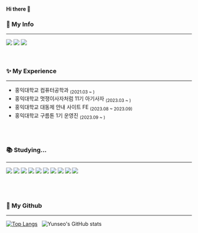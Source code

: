 #### Hi there 👋

### 👻 My Info

----
<a href="https://www.instagram.com/lov2loveluv"><img src="https://img.shields.io/badge/Instagram-E4405F?style=flat&logo=instagram&logoColor=white"/></a>
<a href="https://velog.io/@dbstj0403"><img src="https://img.shields.io/badge/Velog-20C997?style=flat&logo=instagram&logoColor=white"/></a>
<a href="wcn4343@gmail.com"><img src="https://img.shields.io/badge/Gmail-EA4335?style=flat&logo=instagram&logoColor=white"/></a>
<br>
<br>
<br>

### ✨ My Experience
 
 ----
- 홍익대학교 컴퓨터공학과 <sub>(2021.03 ~ )</sub>
- 홍익대학교 멋쟁이사자처럼 11기 아기사자 <sub>(2023.03 ~ )</sub>
- 홍익대학교 대동제 안내 사이트 FE <sub>(2023.08 ~ 2023.09)</sub>
- 홍익대학교 구름톤 1기 운영진 <sub>(2023.09 ~ )</sub>
<br>
<br>

### 📚 Studying...

----

<img src="https://img.shields.io/badge/HTML-239120?style=flat&logo=html5&logoColor=white"/>&nbsp;<img src="https://img.shields.io/badge/CSS-239120?&style=flat&logo=css3&logoColor=white"/>&nbsp;<img src="https://img.shields.io/badge/JavaScript-F7DF1E?style=flat&logo=JavaScript&logoColor=white"/>&nbsp;<img src="https://img.shields.io/badge/TypeScript-007ACC?style=flat&logo=typescript&logoColor=white"/>&nbsp;<img src="https://img.shields.io/badge/React-20232A?style=flat&logo=react&logoColor=61DAFB"/>&nbsp;<img src="https://img.shields.io/badge/Redux-593D88?style=flat&logo=redux&logoColor=white"/>&nbsp;<img src="https://img.shields.io/badge/MySQL-00000F?style=flat&logo=mysql&logoColor=white"/>&nbsp;<img src="https://img.shields.io/badge/GitHub-100000?style=flat&logo=github&logoColor=white"/>&nbsp;<img src="https://img.shields.io/badge/Python-14354C?style=flat&logo=python&logoColor=white"/>&nbsp;<img src="https://img.shields.io/badge/Git-F05032?style=flat&logo=instagram&logoColor=white"/>
<br>
<br>
<br>
<br>

### 🌊 My Github

----
[![Top Langs](https://github-readme-stats.vercel.app/api/top-langs/?username=dbstj0403&theme=dracula)](https://github.com/anuraghazra/github-readme-stats) &nbsp;
![Yunseo's GitHub stats](https://github-readme-stats.vercel.app/api?username=dbstj0403&show_icons=true&theme=dracula) 



